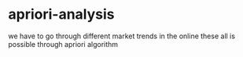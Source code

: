 # apriori-analysis
we have to go through different market trends in the online these all is possible through apriori algorithm
